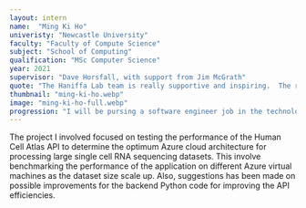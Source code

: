 ```yaml
---
layout: intern
name:  "Ming Ki Ho"
univeristy: "Newcastle University"
faculty: "Faculty of Compute Science"
subject: "School of Computing"
qualification: "MSc Computer Science"
year: 2021
supervisor: "Dave Horsfall, with support from Jim McGrath"
quote: "The Haniffa Lab team is really supportive and inspiring.  The research project I've done gave me experience on working as a software engineer and data analyst, which is valuable for my future career development."
thumbnail: "ming-ki-ho.webp"
image: "ming-ki-ho-full.webp"
progression: "I will be pursing a software engineer job in the technology sector"
---
```

The project I involved focused on testing the performance of the Human Cell Atlas API to determine the optimum Azure cloud architecture for processing large single cell RNA sequencing datasets. This involve benchmarking the performance of the application on different Azure virtual machines as the dataset size scale up. Also, suggestions has been made on possible improvements for the backend Python code for improving the API efficiencies.